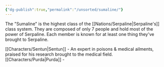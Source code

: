 ```yaml
---
{"dg-publish":true,"permalink":"/unsorted/sumaline/"}
---
```



The "Sumaline" is the highest class of the [[Nations/Serpaline\|Serpaline's]] class system. They are composed of only 7 people and hold most of the power of Serpaline. Each member is known for at least one thing they've brought to Serpaline.

[[Characters/Sentun\|Sentun]] - An expert in poisons & medical ailments, praised for his research brought to the medical field.
[[Characters/Purda\|Purda]] - 